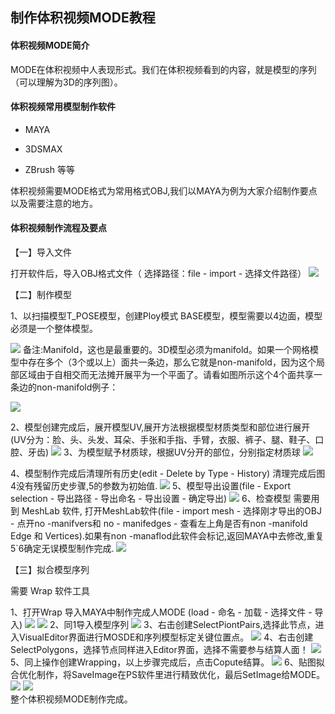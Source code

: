 ##   制作体积视频MODE教程
#### 体积视频MODE简介

MODE在体积视频中人表现形式。我们在体积视频看到的内容，就是模型的序列（可以理解为3D的序列图）。

#### 体积视频常用模型制作软件 
* MAYA 

* 3DSMAX 

* ZBrush 等等
 
 体积视频需要MODE格式为常用格式OBJ,我们以MAYA为例为大家介绍制作要点以及需要注意的地方。

#### 体积视频制作流程及要点


【一】导入文件

打开软件后，导入OBJ格式文件（ 选择路径：file - import  - 选择文件路径）
![](imgs/page_3DMode/image003.png)

【二】制作模型

1、以扫描模型T_POSE模型，创建Ploy模式 BASE模型，模型需要以4边面，模型必须是一个整体模型。

![](imgs/page_3DMode/image004.jpg)
备注:Manifold，这也是最重要的。3D模型必须为manifold。如果一个网格模型中存在多个（3个或以上）面共一条边，那么它就是non-manifold，因为这个局部区域由于自相交而无法摊开展平为一个平面了。请看如图所示这个4个面共享一条边的non-manifold例子： 

![](imgs/page_3DMode/image002.jpg)

2、模型创建完成后，展开模型UV,展开方法根据模型材质类型和部位进行展开(UV分为：脸、头、头发、耳朵、手张和手指、手臂，衣服、裤子、腿、鞋子、口腔、牙齿)
![](imgs/page_3DMode/image005.jpg)
3、为模型赋予材质球，根据UV分开的部位，分别指定材质球
![](imgs/page_3DMode/image007.png)

4、模型制作完成后清理所有历史(edit - Delete by Type - History)
清理完成后图4没有残留历史步骤,5的参数为初始值.
![](imgs/page_3DMode/image006.png)
5、模型导出设置(file - Export selection - 导出路径 - 导出命名 - 导出设置 - 确定导出)
![](imgs/page_3DMode/image008.png)
6、检查模型 需要用到 MeshLab 软件, 打开MeshLab软件(file  - import mesh - 选择刚才导出的OBJ - 点开no -manifvers和 no - manifedges - 查看左上角是否有non -manifold Edge 和 Vertices).如果有non -manaflod此软件会标记,返回MAYA中去修改,重复5`6确定无误模型制作完成.
![](imgs/page_3DMode/image009.png)

【三】拟合模型序列

需要 Wrap 软件工具
 
1、打开Wrap 导入MAYA中制作完成人MODE  (load - 命名 - 加载 - 选择文件 - 导入) 
![](imgs/page_3DMode/image010.png)
![](imgs/page_3DMode/image011.png)
2、同1导入模型序列
![](imgs/page_3DMode/image012.png)
3、右击创建SelectPiontPairs,选择此节点，进入VisualEditor界面进行MOSDE和序列模型标定关键位置点。
![](imgs/page_3DMode/image013.png)
4、右击创建SelectPolygons，选择节点同样进入Editor界面，选择不需要参与结算人面！
![](imgs/page_3DMode/image014.png)
5、同上操作创建Wrapping，以上步骤完成后，点击Copute结算。
![](imgs/page_3DMode/image015.png) 
6、贴图拟合优化制作，将SaveImage在PS软件里进行精致优化，最后SetImage给MODE。
![](imgs/page_3DMode/image016.png)
![](imgs/page_3DMode/image017.png)   
整个体积视频MODE制作完成。



